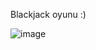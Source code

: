 Blackjack oyunu :)


![image](https://github.com/user-attachments/assets/4b4d33f3-c18c-455c-8a5c-427072268398)
